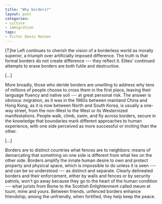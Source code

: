 ```yaml
---
title: "Why borders?"
layout: post
categories:
- culture
- immigration
tags:
- Victor Davis Hanson
---
```


\[T\]he Left continues to cherish the vision of a borderless world as morally superior, a triumph over artificially imposed difference. The truth is that formal borders do not create difference --- they reflect it. Elites' continued attempts to erase borders are both futile and destructive.

\[...\]

More broadly, those who deride borders are unwilling to address why tens of millions of people choose to cross them in the first place, leaving their language fluency and native soil --- at great personal risk. The answer is obvious: migration, as it was in the 1960s between mainland China and Hong Kong, as it is now between North and South Korea, is usually a one-way street, from the non-West to the West or its Westernized manifestations. People walk, climb, swim, and fly across borders, secure in the knowledge that boundaries mark different approaches to human experience, with one side perceived as more successful or inviting than the other.

\[...\]

Borders are to distinct countries what fences are to neighbors: means of demarcating that something on one side is different from what lies on the other side. Borders amplify the innate human desire to own and protect property and physical space, which is impossible to do unless it is seen --- and can be so understood --- as distinct and separate. Clearly delineated borders and their enforcement, either by walls and fences or by security patrols, won't go away because they go to the heart of the human condition --- what jurists from Rome to the Scottish Enlightenment called meum et tuum, mine and yours. Between friends, unfenced borders enhance friendship; among the unfriendly, when fortified, they help keep the peace.